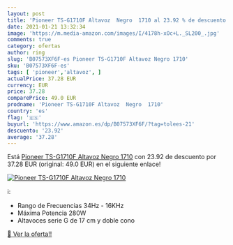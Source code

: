 ```yaml
---
layout: post
title: 'Pioneer TS-G1710F Altavoz  Negro  1710 al 23.92 % de descuento'
date: 2021-01-21 13:32:34
image: 'https://m.media-amazon.com/images/I/4178h-xOc+L._SL200_.jpg'
comments: true
category: ofertas
author: ring
slug: 'B07573XF6F-es Pioneer TS-G1710F Altavoz Negro 1710'
sku: 'B07573XF6F-es'
tags: [ 'pioneer','altavoz', ]
actualPrice: 37.28 EUR
currency: EUR
price: 37.28
comparePrice: 49.0 EUR
prodname: 'Pioneer TS-G1710F Altavoz  Negro  1710'
country: 'es'
flag: '🇪🇸'
buyurl: 'https://www.amazon.es/dp/B07573XF6F/?tag=tolees-21'
descuento: '23.92'
average: '37.28'
---
```


Está [Pioneer TS-G1710F Altavoz  Negro  1710](https://www.amazon.es/dp/B07573XF6F/?tag=tolees-21) con 23.92 de descuento por 37.28 EUR (original: 49.0 EUR) en el siguiente enlace!

[![Pioneer TS-G1710F Altavoz  Negro  1710](https://m.media-amazon.com/images/I/4178h-xOc+L._SL200_.jpg)](https://www.amazon.es/dp/B07573XF6F/?tag=tolees-21)

ℹ️:

- Rango de Frecuencias 34Hz - 16KHz
- Máxima Potencia 280W
- Altavoces serie G de 17 cm y doble cono

[🛒 Ver la oferta!!](https://www.amazon.es/dp/B07573XF6F/?tag=tolees-21)
